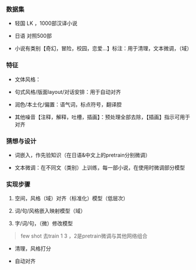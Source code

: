 ### 数据集
* 轻国 LK ，1000部汉译小说

* 日语 对照500部

* 小说有类别【奇幻，冒险，校园，恋爱...】标注：用于清理，文本微调，（域）

### 特征
* 文体风格：

* 句式风格/版面layout/对话安排：用于自动对齐

* 润色/本土化/偏置：语气词，标点符号，翻译腔

* 其他噪音【注释，解释，吐槽，插画】：预处理全部去除，【插画】指示可用于对齐

### 猜想与设计

* 词嵌入，作先验知识（在日语&中文上的pretrain分别微调）

* 文本微调：在不同文（类别）上训练，每一部小说，在使用时微调部分模型

### 实现步骤
1. 空间，风格（域）对齐（标准化）模型（低层次）

2. 词/句/风格嵌入映射模型（域）

3. 字/词/句，（微）修改模型

> few shot 去train 1 3 ，2是pretrain微调与其他网络组合

* 清理，风格打分

* 自动对齐


